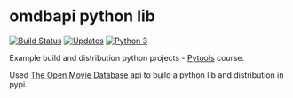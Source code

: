# omdbapi python lib
[![Build Status](https://travis-ci.org/dubirajara/omdbapi.svg?branch=master)](https://travis-ci.org/dubirajara/omdbapi)
[![Updates](https://pyup.io/repos/github/dubirajara/omdbapi/shield.svg)](https://pyup.io/repos/github/dubirajara/omdbapi/)
[![Python 3](https://pyup.io/repos/github/dubirajara/omdbapi/python-3-shield.svg)](https://pyup.io/repos/github/dubirajara/omdbapi/)


Example build and distribution python projects - [Pytools](http://www.python.pro.br) course.

Used [The Open Movie Database](http://www.omdbapi.com) api to build a python lib and distribution in pypi.